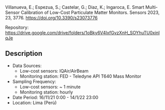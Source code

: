 Villanueva, E.; Espezua, S.; Castelar, G.; Diaz, K.; Ingaroca, E. Smart Multi-Sensor Calibration of Low-Cost Particulate Matter Monitors. Sensors 2023, 23, 3776. https://doi.org/10.3390/s23073776

Repository: https://drive.google.com/drive/folders/1oBky6V4lxfGvzXnH_SOYhuTU0xinlqJe

## Description
- Data Sources:
	- Low-cost sensors: IQAir/AirBeam
	- Monitoring station: FED - Teledyne API T640 Mass Monitor
- Sampling Frequency:
	- Low-cost sensors: ~ 1 minute
	- Monitoring station: hourly
- Date Period: 16/11/21 0:00 - 14/1/22 23:00
- Location: Lima (Perù)